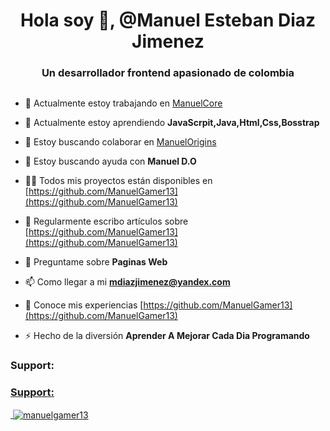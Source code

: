 <h1 align="center">Hola soy 👋, @Manuel Esteban Diaz Jimenez</h1>
<h3 align="center">Un desarrollador frontend apasionado de colombia</h3>

<p align="left"> <a href="https://twitter.com/" target="blank"><img src="https://img.shields.io/twitter/follow/?logo=twitter&style=for-the-badge" alt="" /></a> </p>

- 🔭 Actualmente estoy trabajando en [ManuelCore](https://github.com/ManuelGamer13/ManuelCore__)

- 🌱 Actualmente estoy aprendiendo **JavaScrpit,Java,Html,Css,Bosstrap**

- 👯 Estoy buscando colaborar en [ManuelOrigins](https://github.com/ManuelGamer13/ManuelD.O)

- 🤝 Estoy buscando ayuda con **Manuel D.O**

- 👨‍💻 Todos mis proyectos están disponibles en [https://github.com/ManuelGamer13](https://github.com/ManuelGamer13)

- 📝 Regularmente escribo artículos sobre [https://github.com/ManuelGamer13](https://github.com/ManuelGamer13)

- 💬 Preguntame sobre **Paginas Web**

- 📫 Como llegar a mi **mdiazjimenez@yandex.com**

- 📄 Conoce mis experiencias [https://github.com/ManuelGamer13](https://github.com/ManuelGamer13)

- ⚡ Hecho de la diversión **Aprender A Mejorar Cada Dia Programando**


<h3 align="left">Support:</h3>
<p><a href="https://media.discordapp.net/attachments/842510346001842211/843411335436959744/b0390a67983214ad0bf00352b692032emyad-logo-2017-150x129.png?width=400&height=322">

<h3 align="left">Support:</h3>
<p><a href="https://www.buymeacoffee.com/https://github.com/manuelgamer13">


<p>&nbsp;<img align="center" src="https://github-readme-stats.vercel.app/api?username=manuelgamer13&show_icons=true&theme=dark&title_color=ed0280&text_color=00f1f5&bg_color=1f050f&hide_border=true&locale=en" alt="manuelgamer13" /></p>

